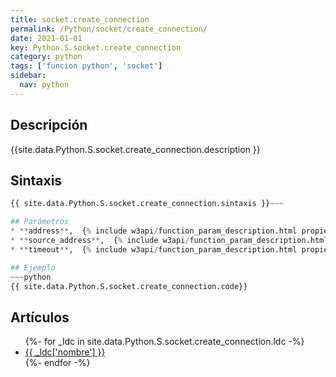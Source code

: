 ```yaml
---
title: socket.create_connection
permalink: /Python/socket/create_connection/
date: 2021-01-01
key: Python.S.socket.create_connection
category: python
tags: ['funcion python', 'socket']
sidebar: 
  nav: python
---
```


## Descripción
{{site.data.Python.S.socket.create_connection.description }}

## Sintaxis
~~~python
{{ site.data.Python.S.socket.create_connection.sintaxis }}~~~

## Parámetros
* **address**,  {% include w3api/function_param_description.html propiedad=site.data.Python.S.socket.create_connection valor="address" %}
* **source_address**,  {% include w3api/function_param_description.html propiedad=site.data.Python.S.socket.create_connection valor="source_address" %}
* **timeout**,  {% include w3api/function_param_description.html propiedad=site.data.Python.S.socket.create_connection valor="timeout" %}

## Ejemplo
~~~python
{{ site.data.Python.S.socket.create_connection.code}}
~~~

## Artículos
<ul>
{%- for _ldc in site.data.Python.S.socket.create_connection.ldc -%}
   <li>
       <a href="{{_ldc['url'] }}">{{ _ldc['nombre'] }}</a>
   </li>
{%- endfor -%}
</ul>
